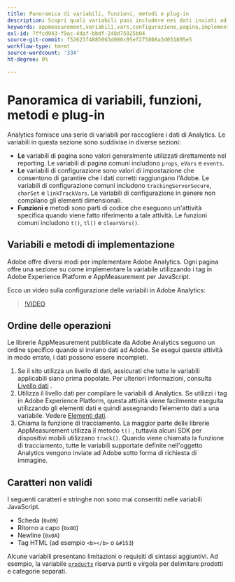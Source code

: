 ```yaml
---
title: Panoramica di variabili, funzioni, metodi e plug-in
description: Scopri quali variabili puoi includere nei dati inviati ad Adobe per migliorare il reporting.
keywords: appmeasurement,variabili,vars,configurazione,pagina,implementazione
exl-id: 7ffcd943-f9ac-4daf-bbdf-248d75925b04
source-git-commit: f52623f4885063d080c95ef275808a3d051895e5
workflow-type: tm+mt
source-wordcount: '334'
ht-degree: 0%

---
```


# Panoramica di variabili, funzioni, metodi e plug-in

Analytics fornisce una serie di variabili per raccogliere i dati di Analytics. Le variabili in questa sezione sono suddivise in diverse sezioni:

* **Le** variabili di pagina sono valori generalmente utilizzati direttamente nel reporting. Le variabili di pagina comuni includono `props`, `eVars` e `events`.
* **Le** variabili di configurazione sono valori di impostazione che consentono di garantire che i dati corretti raggiungano l&#39;Adobe. Le variabili di configurazione comuni includono `trackingServerSecure`, `charSet` e `linkTrackVars`. Le variabili di configurazione in genere non compilano gli elementi dimensionali.
* **Funzioni e** metodi sono parti di codice che eseguono un&#39;attività specifica quando viene fatto riferimento a tale attività. Le funzioni comuni includono `t()`, `tl()` e `clearVars()`.

## Variabili e metodi di implementazione

Adobe offre diversi modi per implementare Adobe Analytics. Ogni pagina offre una sezione su come implementare la variabile utilizzando i tag in Adobe Experience Platform e AppMeasurement per JavaScript.

Ecco un video sulla configurazione delle variabili in Adobe Analytics:

>[!VIDEO](https://video.tv.adobe.com/v/28755/?quality=12)

## Ordine delle operazioni

Le librerie AppMeasurement pubblicate da Adobe Analytics seguono un ordine specifico quando si inviano dati ad Adobe. Se esegui queste attività in modo errato, i dati possono essere incompleti.

1. Se il sito utilizza un livello di dati, assicurati che tutte le variabili applicabili siano prima popolate. Per ulteriori informazioni, consulta [Livello dati](../prepare/data-layer.md) .
2. Utilizza il livello dati per compilare le variabili di Analytics. Se utilizzi i tag in Adobe Experience Platform, questa attività viene facilmente eseguita utilizzando gli elementi dati e quindi assegnando l’elemento dati a una variabile. Vedere [Elementi dati](https://experienceleague.adobe.com/docs/experience-platform/tags/ui/data-elements.html).
3. Chiama la funzione di tracciamento. La maggior parte delle librerie AppMeasurement utilizza il metodo `t()` , tuttavia alcuni SDK per dispositivi mobili utilizzano `track()`. Quando viene chiamata la funzione di tracciamento, tutte le variabili supportate definite nell&#39;oggetto Analytics vengono inviate ad Adobe sotto forma di richiesta di immagine.

## Caratteri non validi

I seguenti caratteri e stringhe non sono mai consentiti nelle variabili JavaScript.

* Scheda (`0x09`)
* Ritorno a capo (`0x0D`)
* Newline (`0x0A`)
* Tag HTML (ad esempio `<b></b>` o `&#153`)

Alcune variabili presentano limitazioni o requisiti di sintassi aggiuntivi. Ad esempio, la variabile [`products`](page-vars/products.md) riserva punti e virgola per delimitare prodotti e categorie separati.
